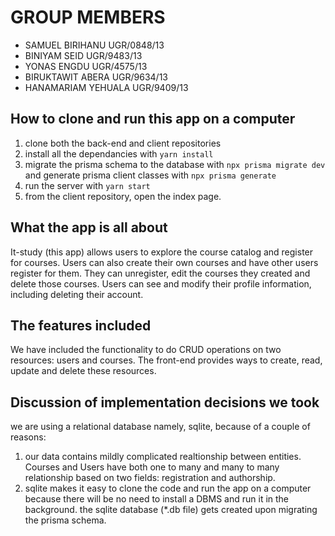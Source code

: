 # GROUP MEMBERS
 - SAMUEL BIRIHANU               UGR/0848/13
 - BINIYAM SEID                  UGR/9483/13
 - YONAS ENGDU                   UGR/4575/13
 - BIRUKTAWIT  ABERA             UGR/9634/13
 - HANAMARIAM YEHUALA            UGR/9409/13

## How to clone and run this app on a computer
1. clone both the back-end and client repositories
2. install all the dependancies with `yarn install`
3. migrate the prisma schema to the database with `npx prisma migrate dev` and generate prisma client classes with `npx prisma generate`
4. run the server with `yarn start`
5. from the client repository, open the index page.

## What the app is all about
It-study (this app) allows users to explore the course catalog and register for courses. Users can also create their own courses and have other users register for them. They can unregister, edit the courses they created and delete those courses. Users can see and modify their profile information, including deleting their account.

## The features included
We have included the functionality to do CRUD operations on two resources: users and courses. The front-end provides ways to create, read, update and delete these resources.

## Discussion of implementation decisions we took
we are using a relational database namely, sqlite, because of a couple of reasons:
1. our data contains mildly complicated realtionship between entities. Courses and Users have both one to many and many to many relationship based on two fields: registration and authorship.
2. sqlite makes it easy to clone the code and run the app on a computer because there will be no need to install a DBMS and run it in the background. the sqlite database (*.db file) gets created upon migrating the prisma schema.
